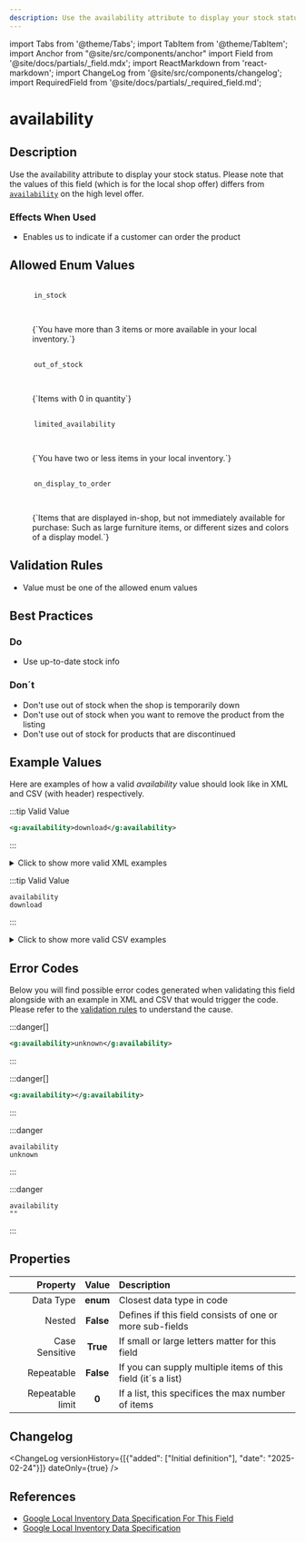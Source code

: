 ```yaml
---
description: Use the availability attribute to display your stock status. Please note that the values of this field (which is for the local shop offer) differs from [`availability`](/feeds/offer/fields/availability.md) on the high level offer.
---
```


import Tabs from '@theme/Tabs';
import TabItem from '@theme/TabItem';
import Anchor from "@site/src/components/anchor"
import Field from '@site/docs/partials/_field.mdx';
import ReactMarkdown from 'react-markdown';
import ChangeLog from '@site/src/components/changelog';
import RequiredField from '@site/docs/partials/_required_field.md';

# availability

<RequiredField/>

## Description

Use the availability attribute to display your stock status. Please note that the values of this field (which is for the local shop offer) differs from [`availability`](/feeds/offer/fields/availability.md) on the high level offer.



### Effects When Used

- Enables us to indicate if a customer can order the product







## Allowed Enum Values

<dl>
<dt>
      <pre>
      <code>
      in_stock
      </code>
      </pre>
    </dt>
    <dd>
    <ReactMarkdown>
      {`You have more than 3 items or more available in your local inventory.`}
    </ReactMarkdown>
    </dd>
<dt>
      <pre>
      <code>
      out_of_stock
      </code>
      </pre>
    </dt>
    <dd>
    <ReactMarkdown>
      {`Items with 0 in quantity`}
    </ReactMarkdown>
    </dd>
<dt>
      <pre>
      <code>
      limited_availability
      </code>
      </pre>
    </dt>
    <dd>
    <ReactMarkdown>
      {`You have two or less items in your local inventory.`}
    </ReactMarkdown>
    </dd>
<dt>
      <pre>
      <code>
      on_display_to_order
      </code>
      </pre>
    </dt>
    <dd>
    <ReactMarkdown>
      {`Items that are displayed in-shop, but not immediately available for purchase: Such as large furniture items, or different sizes and colors of a display model.`}
    </ReactMarkdown>
    </dd>
</dl>


## Validation Rules

- Value must be one of the allowed enum values


## Best Practices


### Do

- Use up-to-date stock info



### Don´t

- Don't use out of stock when the shop is temporarily down
- Don't use out of stock when you want to remove the product from the listing
- Don't use out of stock for products that are discontinued




## Example Values

Here are examples of how a valid *availability* value  should look like in XML and CSV (with header) respectively.

<Tabs>
  <TabItem value="valid_xml" label="XML" default>

:::tip Valid Value

```xml
<g:availability>download</g:availability>
```

:::

<details>
  <summary>Click to show more valid XML examples</summary>
  <div>

```xml
<g:availability>download</g:availability>
```

```xml
<g:availability>in_stock</g:availability>
```

```xml
<g:availability>out_of_stock</g:availability>
```

```xml
<g:availability>preorder</g:availability>
<g:availability_date>2021-03-21</g:availability_date>
```

```xml
<g:availability>backorder</g:availability>
<g:availability_date>2021-03-21</g:availability_date>
```


  </div>
</details>

 </TabItem>
  <TabItem value="valid_csv" label="CSV">

:::tip Valid Value

```csv
availability
download
```

:::

<details>
  <summary>Click to show more valid CSV examples</summary>
  <div>

```csv
availability
download
```

```csv
availability
in_stock
```

```csv
availability
out_of_stock
```

```csv
availability,availability_date
preorder,2021-03-21
```

```csv
availability,availability_date
backorder,2021-03-21
```


  </div>
</details>

  </TabItem>
</Tabs>

## Error Codes

Below you will find possible error codes generated when validating this field alongside with an example in XML and CSV that would trigger the code. Please refer to the [validation rules](#validation-rules) to understand the cause.

<Tabs>
  <TabItem value="invalid_xml" label="XML" default>

:::danger[**<Anchor id="validation_invalid_enum" title="validation_invalid_enum" />**]


```xml
<g:availability>unknown</g:availability>
```

:::

:::danger[**<Anchor id="validation_missing_value" title="validation_missing_value" />**]


```xml
<g:availability></g:availability>
```

:::


 </TabItem>
  <TabItem value="invalid_csv" label="CSV">

:::danger <Anchor id="validation_invalid_enum" title="validation_invalid_enum" />

```csv
availability
unknown
```

:::

:::danger <Anchor id="validation_missing_value" title="validation_missing_value" />

```csv
availability
""
```

:::


  </TabItem>
</Tabs>

## Properties

|     **Property** |         **Value**          | **Description**                                              |
|-----------------:|:--------------------------:|:-------------------------------------------------------------|
|        Data Type |    **enum**     | Closest data type in code                                    |
|           Nested |      **False**      | Defines if this field consists of one or more sub-fields     |
|   Case Sensitive |  **True**  | If small or large letters matter for this field              |
|       Repeatable |    **False**    | If you can supply multiple items of this field (it´s a list) |
| Repeatable limit | **0** | If a list, this specifices the max number of items           |

## Changelog
<ChangeLog versionHistory={[{"added": ["Initial definition"], "date": "2025-02-24"}]} dateOnly={true} />

## References
- [Google Local Inventory Data Specification For This Field](https://support.google.com/merchants/answer/7371390?sjid=12668122117297241362-EU)
- [Google Local Inventory Data Specification](https://support.google.com/merchants/answer/14819809?hl=en)
